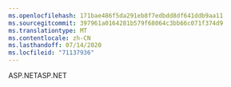 ```yaml
---
ms.openlocfilehash: 171bae486f5da291eb8f7edbdd8df641ddb9aa11
ms.sourcegitcommit: 397961a0164281b579f68064c3bb66c071f374d9
ms.translationtype: MT
ms.contentlocale: zh-CN
ms.lasthandoff: 07/14/2020
ms.locfileid: "71137936"
---
```

<span data-ttu-id="e2cd7-101">ASP.NET</span><span class="sxs-lookup"><span data-stu-id="e2cd7-101">ASP.NET</span></span>